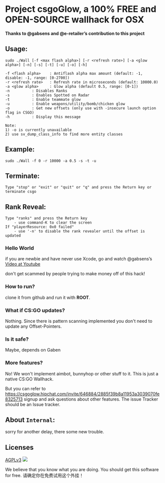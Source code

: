 # Project csgoGlow, a 100% FREE and OPEN-SOURCE wallhack for OSX

**Thanks to @gabsens and @e-retailer’s contribution to this project**

## Usage: 
	sudo ./Wall [-f <max flash alpha>] [-r <refresh rate>] [-a <glow alpha>] [-n] [-s] [-t] [-u] [-o] [-h]
	
	-f <flash alpha>	: Antiflash alpha max amount (default: -1, disable: -1, range: [0-2700])
	-r <refresh rate>	: Refresh rate in microseconds (default: 10000.0)
	-a <glow alpha>		: Glow alpha (default 0.5, range: [0-1])
	-n			: Disables Ranks
	-s			: Enables Spotted on Radar
	-t			: Enable teammate glow
	-u			: Enable weapons/utility/bomb/chicken glow
	-o			: Get new offsets (only use with -insecure launch option flag in CSGO)
	-h			: Display this message
	
	Note:
	1) -o is currently unavailable
	2) use sv_dump_class_info to find more entity classes
## Example:
	sudo ./Wall -f 0 -r 10000 -a 0.5 -s -t -u
## Terminate:
	Type "stop" or "exit" or "quit" or "q" and press the Return key or terminate csgo
## Rank Reveal:
	Type "ranks" and press the Return key
		- use command-K to clear the screen
	If "playerResource: 0x0 failed"
		- use '-n' to disable the rank revealer until the offset is updated

### Hello World
if you are newbie and have never use Xcode, go and watch @gabsens’s [Video at Youtube](https://www.youtube.com/watch?v=AefIiBg2HKU)

don't get scammed by people trying to make money off of this hack!

### How to run?
clone it from github and run it with **ROOT**.

### What if CS:GO updates?
Nothing. Since there is pattern scanning implemented you don't need to update any Offset-Pointers.

### Is it safe?
Maybe, depends on Gaben

### More features?
No! We won't implement aimbot, bunnyhop or other stuff to it. This is just a native CS:GO Wallhack.

But you can refer to https://csgoglow.hipchat.com/invite/646884/2885f39b8a11953a3039070fe8325713 signup and ask questions about other features. The issue Tracker should be an Issue tracker.

## About `Internal`:
sorry for another delay, there some new trouble.

## Licenses
[AGPLv3](https://www.gnu.org/licenses/agpl-3.0.html)
![](https://camo.githubusercontent.com/cab2b2b8ca7a05fdb59e6ded7fd4645f3a23ab7f/68747470733a2f2f7777772e676e752e6f72672f67726170686963732f6167706c76332d3135357835312e706e67)

We believe that you know what you are doing. You should get this software for free.
请确定你在免费试用这个外挂！
